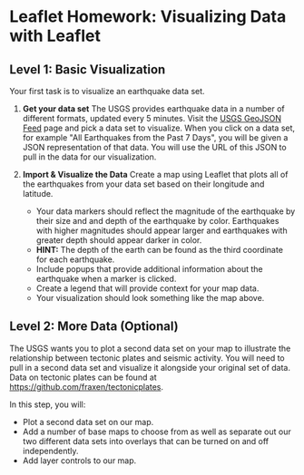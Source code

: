 # Leaflet Homework: Visualizing Data with Leaflet
## Level 1: Basic Visualization
Your first task is to visualize an earthquake data set.
1. **Get your data set**
   The USGS provides earthquake data in a number of different formats, updated every 5 minutes. Visit the [USGS GeoJSON Feed](http://earthquake.usgs.gov/earthquakes/feed/v1.0/geojson.php) page and pick a data set to visualize. When you click on a data set, for example "All Earthquakes from the Past 7 Days", you will be given a JSON representation of that data. You will use the URL of this JSON to pull in the data for our visualization.

2. **Import & Visualize the Data**
   Create a map using Leaflet that plots all of the earthquakes from your data set based on their longitude and latitude.
      * Your data markers should reflect the magnitude of the earthquake by their size and and depth of the earthquake by color. Earthquakes with higher magnitudes should appear larger and earthquakes with greater depth should appear darker in color.
      * **HINT:** The depth of the earth can be found as the third coordinate for each earthquake.
      * Include popups that provide additional information about the earthquake when a marker is clicked.
      * Create a legend that will provide context for your map data.
      * Your visualization should look something like the map above.

## Level 2: More Data (Optional)
The USGS wants you to plot a second data set on your map to illustrate the relationship between tectonic plates and seismic activity. You will need to pull in a second data set and visualize it alongside your original set of data. Data on tectonic plates can be found at <https://github.com/fraxen/tectonicplates>.

In this step, you will:
   * Plot a second data set on our map.
   * Add a number of base maps to choose from as well as separate out our two different data sets into overlays that can be turned on and off independently.
   * Add layer controls to our map.